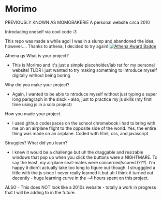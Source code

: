 # Morimo
PREVIOUSLY KNOWN AS MOMOBAKERIE
A personal website circa 2010

Introducing oneself via cool code :3


This repo was made a while ago! I was in a slump and abandoned the idea, however....
Thanks to athena, I decided to try again!
[![Athena Award Badge](https://img.shields.io/endpoint?url=https%3A%2F%2Faward.athena.hackclub.com%2Fapi%2Fbadge)](https://award.athena.hackclub.com?utm_source=readme)

Athena qs
What is your project?
- This is Morimo and it's just a simple placeholder/lab rat for my personal website! TLDR I just wanted to try making something to introduce myself digitally without being boring

Why did you make your project?
- Again, I wanted to be able to ntroduce myself without just typing a super long paragraph in the slack - also, just to practice my js skills (my first time using js in a solo project)

How you made your project
- I used github codespaces on the school chromebook i had to bring with me on an airplane flight to the opposite side of the world. Yes, the entire thing was made on an airplane. Coded with html, css, and javascript

Struggles? What did you learn?
- I knew it would be a challenge but uh the draggable and resizable windows that pop up when you click the buttons were a NIGHTMARE. To say the least, my airplane seat-mates were concerned/scared (???). I'm happy it didn't actually take too long to figure out though. 
I strugggled a little with the js since I never really learned it but uh I think it turned out decently - huge learning curve in the ~4 hours spent on this project.

ALSO - This does NOT look like a 2010s website - totally a work in progress that I will be adding to in the future.
